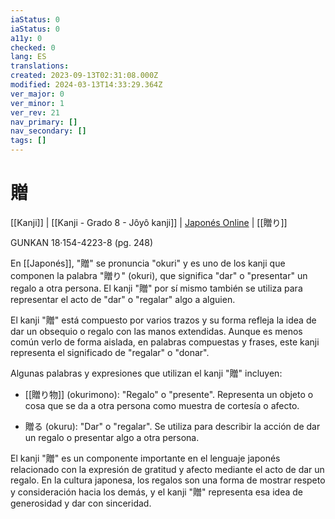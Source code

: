 ```yaml
---
iaStatus: 0
iaStatus: 0
a11y: 0
checked: 0
lang: ES
translations: 
created: 2023-09-13T02:31:08.000Z
modified: 2024-03-13T14:33:29.364Z
ver_major: 0
ver_minor: 1
ver_rev: 21
nav_primary: []
nav_secondary: []
tags: []
---
```

# 贈

[[Kanji]] | [[Kanji - Grado 8 - Jôyô kanji]] | [Japonés Online](http://japonesonline.com/kanjis/busqueda/?s=%E8%B4%88%E3%82%8A&x=0&y=0) | [[贈り]]

GUNKAN 18·154-4223-8 (pg. 248)
  
En [[Japonés]], "贈" se pronuncia "okuri" y es uno de los kanji que componen la palabra "贈り" (okuri), que significa "dar" o "presentar" un regalo a otra persona. El kanji "贈" por sí mismo también se utiliza para representar el acto de "dar" o "regalar" algo a alguien.

El kanji "贈" está compuesto por varios trazos y su forma refleja la idea de dar un obsequio o regalo con las manos extendidas. Aunque es menos común verlo de forma aislada, en palabras compuestas y frases, este kanji representa el significado de "regalar" o "donar".

Algunas palabras y expresiones que utilizan el kanji "贈" incluyen:

- [[贈り物]] (okurimono): "Regalo" o "presente". Representa un objeto o cosa que se da a otra persona como muestra de cortesía o afecto.
    
- 贈る (okuru): "Dar" o "regalar". Se utiliza para describir la acción de dar un regalo o presentar algo a otra persona.
    

El kanji "贈" es un componente importante en el lenguaje japonés relacionado con la expresión de gratitud y afecto mediante el acto de dar un regalo. En la cultura japonesa, los regalos son una forma de mostrar respeto y consideración hacia los demás, y el kanji "贈" representa esa idea de generosidad y dar con sinceridad.
